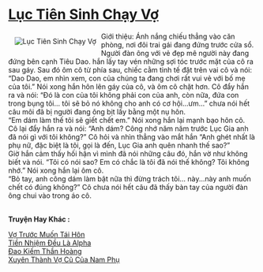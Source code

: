 <a href="https://utruyen.com/luc-tien-sinh-chay-vo/25229/" title="Lục Tiên Sinh Chạy Vợ"><h1>Lục Tiên Sinh Chạy Vợ</h1></a><div style="display:table"><img align="right" style="float: left; padding: 10px;" src="https://utruyen.com/images/story/200x260/luc-tien-sinh-chay-vo.jpg" alt="Lục Tiên Sinh Chạy Vợ">Giới thiệu: Ánh nắng chiếu thẳng vào căn phòng, nơi đôi trai gái đang đứng trước cửa sổ. Người đàn ông với vẻ đẹp mê người này đang đứng bên cạnh Tiêu Dao. hắn lấy tay vén những sợi tóc trước mặt của cô ra sau gáy. Sau đó ôm cô từ phía sau, chiếc cằm tinh tế đặt trên vai cô và nói: “Dao Dao, em nhìn xem, con của chúng ta đang chơi rất vui vẻ với bố mẹ của tôi.” Nói xong hắn hôn lên gáy của cô, và ôm cô chặt hơn. Cô đẩy hắn ra và nói: “Đó là con của tôi không phải con của anh, còn nữa, đứa con trong bụng tôi... tôi sẽ bỏ nó không cho anh có cơ hội...ưm...” chưa nói hết câu môi đã bị người đang ông bịt lấy bằng một nụ hôn.<br/> “Em dám làm thế tôi sẽ giết chết em.” Nói xong hắn lại mạnh bạo hôn cô.<br/> Cô lại đẩy hắn ra và nói: “Anh dám? Công nhớ năm năm trước Lục Gia anh đã nói gì với tôi không?” Cô hỏi và nhìn thẳng vào mắt hắn “Anh ghét nhất là phụ nữ, đặc biệt là tôi, gọi là đến, Lục Gia anh quên nhanh thế sao?” <br/> Giờ hắn cảm thấy hối hận vì mình đã nói những câu đó, hắn vờ như không biết và nói. “Tôi có nói sao? Em có chắc là tôi đã nói thế không? Tôi không nhớ.” Nói xong hắn lại ôm cô.<br/> “Bỏ tay, anh công dám làm bật nữa thì đừng trách tôi... này...này anh muốn chết có đúng không?” Cô chưa nói hết câu đã thấy bàn tay của người đàn ông chui vào trong áo cô.</div><p><br><b>Truyện Hay Khác :</b></p><a href="https://utruyen.com/vo-truoc-muon-tai-hon/17421/" alt="Vợ Trước Muốn Tái Hôn">Vợ Trước Muốn Tái Hôn</a><br/><a href="https://github.com/quanluxury/dammy/tree/master/truyenhay/25289/" alt="Tiền Nhiệm Đều Là Alpha">Tiền Nhiệm Đều Là Alpha</a><br/><a href="https://github.com/quanluxury/truyenhot/tree/master/truyenhay/5985/" alt="Đao Kiếm Thần Hoàng">Đao Kiếm Thần Hoàng</a><br/><a href="https://github.com/mlquan/truyenhay/tree/master/truyenhay/21817/" alt="Xuyên Thành Vợ Cũ Của Nam Phụ">Xuyên Thành Vợ Cũ Của Nam Phụ</a><br/>
